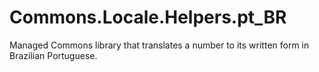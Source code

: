 Commons.Locale.Helpers.pt_BR
============================

Managed Commons library that translates a number to its written form in Brazilian Portuguese.
